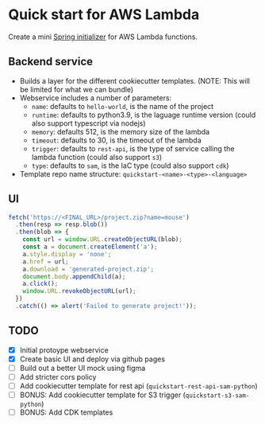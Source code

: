 # Quick start for AWS Lambda

Create a mini [Spring initializer](https://start.spring.io/) for AWS Lambda functions.

## Backend service

- Builds a layer for the different cookiecutter templates. (NOTE: This will be limited for what we can bundle)
- Webservice includes a number of parameters:
  - `name`: defaults to `hello-world`, is the name of the project
  - `runtime`: defaults to python3.9, is the laguage runtime version (could also support typescript via nodejs)
  - `memory`: defaults 512, is the memory size of the lambda
  - `timeout`: defaults to 30, is the timeout of the lambda
  - `trigger`: defaults to `rest-api`, is the type of service calling the lambda function (could also support `s3`)
  - `type`: defaults to `sam`, is the IaC type (could also support `cdk`)
- Template repo name structure: `quickstart-<name>-<type>-<language>`

## UI

```javascript
fetch('https://<FINAL_URL>/project.zip?name=mouse')
  .then(resp => resp.blob())
  .then(blob => {
    const url = window.URL.createObjectURL(blob);
    const a = document.createElement('a');
    a.style.display = 'none';
    a.href = url;
    a.download = 'generated-project.zip';
    document.body.appendChild(a);
    a.click();
    window.URL.revokeObjectURL(url);
  })
  .catch(() => alert('Failed to generate project!'));
```

## TODO

- [X] Initial protoype webservice
- [X] Create basic UI and deploy via github pages
- [ ] Build out a better UI mock using figma
- [ ] Add stricter cors policy
- [ ] Add cookiecutter template for rest api (`quickstart-rest-api-sam-python`)
- [ ] BONUS: Add cookiecutter template for S3 trigger (`quickstart-s3-sam-python`)
- [ ] BONUS: Add CDK templates
